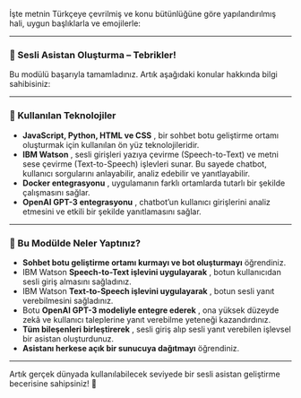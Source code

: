 İşte metnin Türkçeye çevrilmiş ve konu bütünlüğüne göre yapılandırılmış hali, uygun başlıklarla ve emojilerle:

---

### 🥳 Sesli Asistan Oluşturma – Tebrikler!

Bu modülü başarıyla tamamladınız. Artık aşağıdaki konular hakkında bilgi sahibisiniz:

---

### 🧱 Kullanılan Teknolojiler

* **JavaScript, Python, HTML ve CSS** , bir sohbet botu geliştirme ortamı oluşturmak için kullanılan ön yüz teknolojileridir.
* **IBM Watson** , sesli girişleri yazıya çevirme (Speech-to-Text) ve metni sese çevirme (Text-to-Speech) işlevleri sunar. Bu sayede chatbot, kullanıcı sorgularını anlayabilir, analiz edebilir ve yanıtlayabilir.
* **Docker entegrasyonu** , uygulamanın farklı ortamlarda tutarlı bir şekilde çalışmasını sağlar.
* **OpenAI GPT-3 entegrasyonu** , chatbot’un kullanıcı girişlerini analiz etmesini ve etkili bir şekilde yanıtlamasını sağlar.

---

### 🤖 Bu Modülde Neler Yaptınız?

* **Sohbet botu geliştirme ortamı kurmayı ve bot oluşturmayı** öğrendiniz.
* IBM Watson  **Speech-to-Text işlevini uygulayarak** , botun kullanıcıdan sesli giriş almasını sağladınız.
* IBM Watson  **Text-to-Speech işlevini uygulayarak** , botun sesli yanıt verebilmesini sağladınız.
* Botu  **OpenAI GPT-3 modeliyle entegre ederek** , ona yüksek düzeyde zekâ ve kullanıcı taleplerine yanıt verebilme yeteneği kazandırdınız.
* **Tüm bileşenleri birleştirerek** , sesli giriş alıp sesli yanıt verebilen işlevsel bir asistan oluşturdunuz.
* **Asistanı herkese açık bir sunucuya dağıtmayı** öğrendiniz.

---

Artık gerçek dünyada kullanılabilecek seviyede bir sesli asistan geliştirme becerisine sahipsiniz! 🚀
